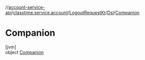 //[account-service-api](../../../../../index.md)/[classtime.service.account](../../../index.md)/[LogoutRequestKt](../../index.md)/[Dsl](../index.md)/[Companion](index.md)

# Companion

[jvm]\
object [Companion](index.md)
